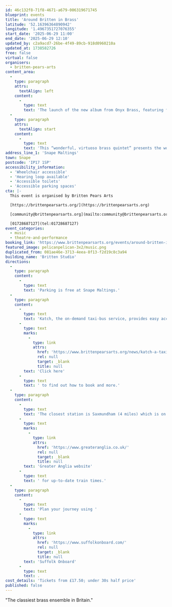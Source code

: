 ```yaml
---
id: 46c132f8-71f8-4671-a679-006319671745
blueprint: events
title: 'Around Britten in Brass'
latitude: '52.16396364890942'
longitude: '1.4967351727076355'
start_date: '2025-06-29 11:00'
end_date: '2025-06-29 12:10'
updated_by: c2a9acd7-26be-4f49-89cb-918d0960210a
updated_at: 1738582726
free: false
virtual: false
organisers:
  - britten-pears-arts
content_area:
  -
    type: paragraph
    attrs:
      textAlign: left
    content:
      -
        type: text
        text: 'The launch of the new album from Onyx Brass, featuring first performances of Britten and Imogen Holst among a varied and colourful programme of music from the last 100 years.'
  -
    type: paragraph
    attrs:
      textAlign: start
    content:
      -
        type: text
        text: 'This “wonderful, virtuoso brass quintet” presents the world premiere of Benjamin Britten’s Funeral March, newly completed by Bernard Hughes from sketches in our archive. We will hear the first modern performance of his Fanfare for David Webster and three special pieces by Imogen Holst, including her Leiston Suite. The programme also contains a wealth of stirring brass music from the last century including suites by Horovitz and Bernstein, Malcolm Arnold’s Quintet, and Walton’s fantastic Roaring Fanfare.'
address_line_1: 'Snape Maltings'
town: Snape
postcode: 'IP17 1SP'
accessibility_information:
  - 'Wheelchair accessible'
  - 'Hearing loop available'
  - 'Accessible toilets'
  - 'Accessible parking spaces'
cta: |-
  This event is organised by Britten Pears Arts

  [https://brittenpearsarts.org/](https://brittenpearsarts.org)

  [community@brittenpearsarts.org](mailto:community@brittenpearsarts.org)

  [01728687127](tel:01728687127)
event_categories:
  - music
  - theatre-and-performance
booking_link: 'https://www.brittenpearsarts.org/events/around-britten-in-brass'
featured_image: pelicanpelican-3x2/music.png
duplicated_from: 081ae46e-3713-4eea-8f13-f2d19c8c3a94
building_name: 'Britten Studio'
directions:
  -
    type: paragraph
    content:
      -
        type: text
        text: 'Parking is free at Snape Maltings.'
  -
    type: paragraph
    content:
      -
        type: text
        text: 'Katch, the on-demand taxi-bus service, provides easy access to Snape Maltings, connecting it to the towns of Framlingham, Parham, Hacheston, Wickham Market, Wickham Market Railway Station at Campsea Ashe, and Tunstall. '
      -
        type: text
        marks:
          -
            type: link
            attrs:
              href: 'https://www.brittenpearsarts.org/news/katch-a-taxi-bus-to-snape-maltings'
              rel: null
              target: _blank
              title: null
        text: 'Click here'
      -
        type: text
        text: ' to find out how to book and more.'
  -
    type: paragraph
    content:
      -
        type: text
        text: 'The closest station is Saxmundham (4 miles) which is on the East Suffolk Ipswich on the Lowestoft train line. Wickham Market station (6 miles) is located in Campsea Ash on the same line. Visit the '
      -
        type: text
        marks:
          -
            type: link
            attrs:
              href: 'https://www.greateranglia.co.uk/'
              rel: null
              target: _blank
              title: null
        text: 'Greater Anglia website'
      -
        type: text
        text: ' for up-to-date train times.'
  -
    type: paragraph
    content:
      -
        type: text
        text: 'Plan your journey using '
      -
        type: text
        marks:
          -
            type: link
            attrs:
              href: 'https://www.suffolkonboard.com/'
              rel: null
              target: _blank
              title: null
        text: 'Suffolk Onboard'
      -
        type: text
        text: .
cost_details: 'Tickets from £17.50; under 30s half price'
published: false
---
```

"The classiest brass ensemble in Britain."